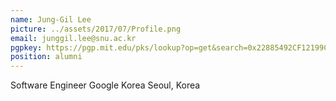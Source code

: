 ```yaml
---
name: Jung-Gil Lee
picture: ../assets/2017/07/Profile.png
email: junggil.lee@snu.ac.kr
pgpkey: https://pgp.mit.edu/pks/lookup?op=get&search=0x22885492CF12199C
position: alumni
---
```

Software Engineer
Google Korea
Seoul, Korea
